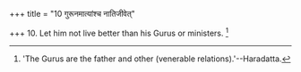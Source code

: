 +++
title = "10 गुरूनमात्यांश्च नातिजीवेत्"

+++
10. Let him not live better than his Gurus or ministers. [^5] 


[^5]:  'The Gurus are the father and other (venerable relations).'--Haradatta.
